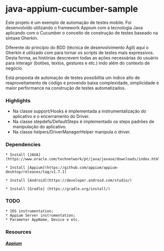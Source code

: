 # java-appium-cucumber-sample

Este projeto é um exemplo de automação de testes mobile. Foi desenvolvido utilizando o framework Appium com a tecnologia Java aplicando com o Cucumber o conceito de construção de testes baseado na sintaxe Gherkin.

Diferente do princípio do BDD (técnica de desenvolvimento Ágil) aqui o Gherkin é utilizado com para tornar os scripts de testes mais expressivos. Desta forma, as histórias descrevem todas as ações necessárias do usuário para interagir (botões, textos, gestures e etc.) indo além do contexto de negócio.

Está proposta de automação de testes possibilita um índice alto de reaproveitamento de código e provendo baixa complexidade, simplicidade e maior performance na construção de testes automatizados.


### Highlights

* Na classe support/Hooks é implementada a instrumentalização do aplicativo e o encerramento do Driver.
* Na classe stepdefs/DefaultSteps é implementado os steps padrões de manipulação do aplicativo.
* Na classe helpers/DriverManagerHelper manipula o driver.

### Dependencies

    * Install [JAVA](https://www.oracle.com/technetwork/pt/java/javase/downloads/index.html/)
    
    * Install [Appium](https://github.com/appium/appium-desktop/releases/tag/v1.7.1)

    * Install [Android](https://developer.android.com/studio/)
    
    * Install [Gradle] (https://gradle.org/install/)
    
### TODO
    * IOS instrumentation;
    * Appium Server instrumentation;
    * Parameter AppName, Device e etc.

### Resources

##### [Appium](http://appium.io/)
